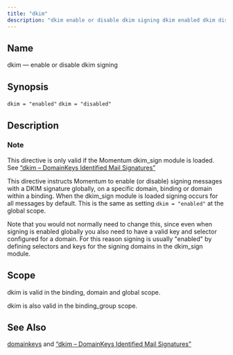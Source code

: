 ```yaml
---
title: "dkim"
description: "dkim enable or disable dkim signing dkim enabled dkim disabled This directive is only valid if the Momentum dkim sign module is loaded See Section 14 27 dkim Domain Keys Identified Mail Signatures This directive instructs Momentum to enable or disable signing messages with a DKIM signature globally on a..."
---
```


<a name="conf.ref.dkim"></a> 
## Name

dkim — enable or disable dkim signing

## Synopsis

`dkim = "enabled"`
`dkim = "disabled"`

<a name="idp8942800"></a> 
## Description

### Note

This directive is only valid if the Momentum dkim_sign module is loaded. See [“dkim – DomainKeys Identified Mail Signatures”](/momentum/3/3-reference/modules-dkim)

This directive instructs Momentum to enable (or disable) signing messages with a DKIM signature globally, on a specific domain, binding or domain within a binding. When the dkim_sign module is loaded signing occurs for all messages by default. This is the same as setting `dkim = "enabled"` at the global scope.

Note that you would not normally need to change this, since even when signing is enabled globally you also need to have a valid key and selector configured for a domain. For this reason signing is usually "enabled" by defining selectors and keys for the signing domains in the dkim_sign module.

<a name="idp8947632"></a> 
## Scope

dkim is valid in the binding, domain and global scope.

dkim is also valid in the binding_group scope.

<a name="idp8950080"></a> 
## See Also

[domainkeys](/momentum/3/3-reference/3-reference-conf-ref-domainkeys) and [“dkim – DomainKeys Identified Mail Signatures”](/momentum/3/3-reference/modules-dkim)